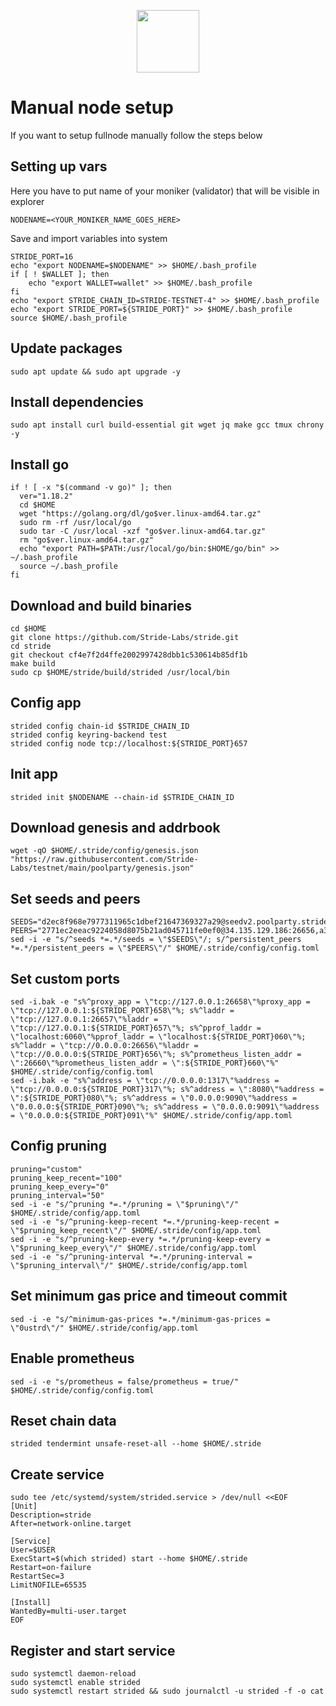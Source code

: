<p align="center">
  <img height="100" height="auto" src="https://user-images.githubusercontent.com/50621007/183283696-d1c4192b-f594-45bb-b589-15a5e57a795c.png">
</p>

# Manual node setup
If you want to setup fullnode manually follow the steps below

## Setting up vars
Here you have to put name of your moniker (validator) that will be visible in explorer
```
NODENAME=<YOUR_MONIKER_NAME_GOES_HERE>
```

Save and import variables into system
```
STRIDE_PORT=16
echo "export NODENAME=$NODENAME" >> $HOME/.bash_profile
if [ ! $WALLET ]; then
	echo "export WALLET=wallet" >> $HOME/.bash_profile
fi
echo "export STRIDE_CHAIN_ID=STRIDE-TESTNET-4" >> $HOME/.bash_profile
echo "export STRIDE_PORT=${STRIDE_PORT}" >> $HOME/.bash_profile
source $HOME/.bash_profile
```

## Update packages
```
sudo apt update && sudo apt upgrade -y
```

## Install dependencies
```
sudo apt install curl build-essential git wget jq make gcc tmux chrony -y
```

## Install go
```
if ! [ -x "$(command -v go)" ]; then
  ver="1.18.2"
  cd $HOME
  wget "https://golang.org/dl/go$ver.linux-amd64.tar.gz"
  sudo rm -rf /usr/local/go
  sudo tar -C /usr/local -xzf "go$ver.linux-amd64.tar.gz"
  rm "go$ver.linux-amd64.tar.gz"
  echo "export PATH=$PATH:/usr/local/go/bin:$HOME/go/bin" >> ~/.bash_profile
  source ~/.bash_profile
fi
```

## Download and build binaries
```
cd $HOME
git clone https://github.com/Stride-Labs/stride.git
cd stride
git checkout cf4e7f2d4ffe2002997428dbb1c530614b85df1b
make build
sudo cp $HOME/stride/build/strided /usr/local/bin
```

## Config app
```
strided config chain-id $STRIDE_CHAIN_ID
strided config keyring-backend test
strided config node tcp://localhost:${STRIDE_PORT}657
```

## Init app
```
strided init $NODENAME --chain-id $STRIDE_CHAIN_ID
```

## Download genesis and addrbook
```
wget -qO $HOME/.stride/config/genesis.json "https://raw.githubusercontent.com/Stride-Labs/testnet/main/poolparty/genesis.json"
```

## Set seeds and peers
```
SEEDS="d2ec8f968e7977311965c1dbef21647369327a29@seedv2.poolparty.stridenet.co:26656"
PEERS="2771ec2eeac9224058d8075b21ad045711fe0ef0@34.135.129.186:26656,a3afae256ad780f873f85a0c377da5c8e9c28cb2@54.219.207.30:26656,328d459d21f82c759dda88b97ad56835c949d433@78.47.222.208:26639,bf57701e5e8a19c40a5135405d6757e5f0f9e6a3@143.244.186.222:16656,f93ce5616f45d6c20d061302519a5c2420e3475d@135.125.5.31:54356"
sed -i -e "s/^seeds *=.*/seeds = \"$SEEDS\"/; s/^persistent_peers *=.*/persistent_peers = \"$PEERS\"/" $HOME/.stride/config/config.toml
```

## Set custom ports
```
sed -i.bak -e "s%^proxy_app = \"tcp://127.0.0.1:26658\"%proxy_app = \"tcp://127.0.0.1:${STRIDE_PORT}658\"%; s%^laddr = \"tcp://127.0.0.1:26657\"%laddr = \"tcp://127.0.0.1:${STRIDE_PORT}657\"%; s%^pprof_laddr = \"localhost:6060\"%pprof_laddr = \"localhost:${STRIDE_PORT}060\"%; s%^laddr = \"tcp://0.0.0.0:26656\"%laddr = \"tcp://0.0.0.0:${STRIDE_PORT}656\"%; s%^prometheus_listen_addr = \":26660\"%prometheus_listen_addr = \":${STRIDE_PORT}660\"%" $HOME/.stride/config/config.toml
sed -i.bak -e "s%^address = \"tcp://0.0.0.0:1317\"%address = \"tcp://0.0.0.0:${STRIDE_PORT}317\"%; s%^address = \":8080\"%address = \":${STRIDE_PORT}080\"%; s%^address = \"0.0.0.0:9090\"%address = \"0.0.0.0:${STRIDE_PORT}090\"%; s%^address = \"0.0.0.0:9091\"%address = \"0.0.0.0:${STRIDE_PORT}091\"%" $HOME/.stride/config/app.toml
```

## Config pruning
```
pruning="custom"
pruning_keep_recent="100"
pruning_keep_every="0"
pruning_interval="50"
sed -i -e "s/^pruning *=.*/pruning = \"$pruning\"/" $HOME/.stride/config/app.toml
sed -i -e "s/^pruning-keep-recent *=.*/pruning-keep-recent = \"$pruning_keep_recent\"/" $HOME/.stride/config/app.toml
sed -i -e "s/^pruning-keep-every *=.*/pruning-keep-every = \"$pruning_keep_every\"/" $HOME/.stride/config/app.toml
sed -i -e "s/^pruning-interval *=.*/pruning-interval = \"$pruning_interval\"/" $HOME/.stride/config/app.toml
```

## Set minimum gas price and timeout commit
```
sed -i -e "s/^minimum-gas-prices *=.*/minimum-gas-prices = \"0ustrd\"/" $HOME/.stride/config/app.toml
```

## Enable prometheus
```
sed -i -e "s/prometheus = false/prometheus = true/" $HOME/.stride/config/config.toml
```

## Reset chain data
```
strided tendermint unsafe-reset-all --home $HOME/.stride
```

## Create service
```
sudo tee /etc/systemd/system/strided.service > /dev/null <<EOF
[Unit]
Description=stride
After=network-online.target

[Service]
User=$USER
ExecStart=$(which strided) start --home $HOME/.stride
Restart=on-failure
RestartSec=3
LimitNOFILE=65535

[Install]
WantedBy=multi-user.target
EOF
```

## Register and start service
```
sudo systemctl daemon-reload
sudo systemctl enable strided
sudo systemctl restart strided && sudo journalctl -u strided -f -o cat
```
